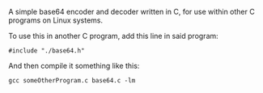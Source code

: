 A simple base64 encoder and decoder written in C, for use within other C programs on Linux systems.

To use this in another C program, add this line in said program:

`#include "./base64.h"`

And then compile it something like this:

`gcc someOtherProgram.c base64.c -lm`